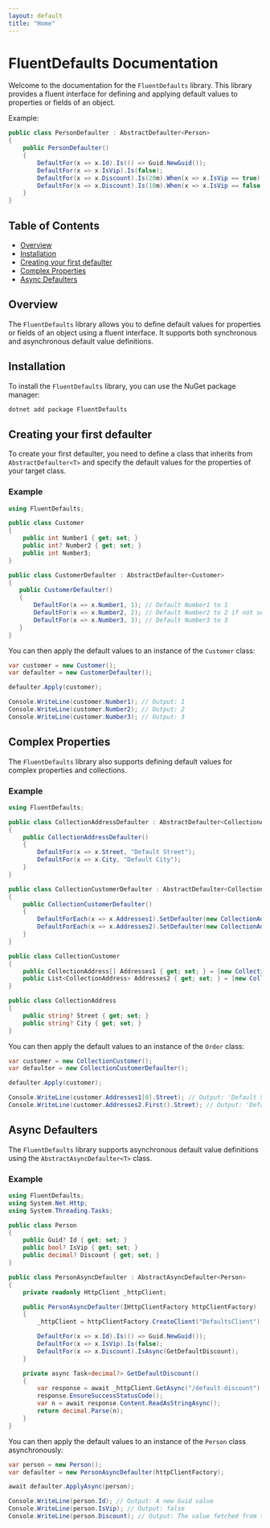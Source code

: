```yaml
---
layout: default
title: "Home"
---
```


# FluentDefaults Documentation

Welcome to the documentation for the `FluentDefaults` library. This library provides a fluent interface for defining and applying default values to properties or fields of an object.

Example:
```csharp
public class PersonDefaulter : AbstractDefaulter<Person>
{
    public PersonDefaulter()
    {
        DefaultFor(x => x.Id).Is(() => Guid.NewGuid());
        DefaultFor(x => x.IsVip).Is(false);
        DefaultFor(x => x.Discount).Is(20m).When(x => x.IsVip == true);
        DefaultFor(x => x.Discount).Is(10m).When(x => x.IsVip == false);
    }
}
```

## Table of Contents

- [Overview](#overview)
- [Installation](#installation)
- [Creating your first defaulter](#creating-your-first-defaulter)
- [Complex Properties](#complex-properties)
- [Async Defaulters](#async-defaulters)

## Overview

The `FluentDefaults` library allows you to define default values for properties or fields of an object using a fluent interface. It supports both synchronous and asynchronous default value definitions.

## Installation

To install the `FluentDefaults` library, you can use the NuGet package manager:

```bash
dotnet add package FluentDefaults
```

## Creating your first defaulter

To create your first defaulter, you need to define a class that inherits from `AbstractDefaulter<T>` and specify the default values for the properties of your target class.

### Example

```csharp
using FluentDefaults;

public class Customer 
{ 
    public int Number1 { get; set; }
    public int? Number2 { get; set; }
    public int Number3; 
}

public class CustomerDefaulter : AbstractDefaulter<Customer>
{ 
   public CustomerDefaulter()
   { 
       DefaultFor(x => x.Number1, 1); // Default Number1 to 1 
       DefaultFor(x => x.Number2, 2); // Default Number2 to 2 if not set 
       DefaultFor(x => x.Number3, 3); // Default Number3 to 3 
   }
}
```

You can then apply the default values to an instance of the `Customer` class:

```csharp
var customer = new Customer();
var defaulter = new CustomerDefaulter();

defaulter.Apply(customer);

Console.WriteLine(customer.Number1); // Output: 1 
Console.WriteLine(customer.Number2); // Output: 2 
Console.WriteLine(customer.Number3); // Output: 3
```

## Complex Properties

The `FluentDefaults` library also supports defining default values for complex properties and collections.

### Example

```csharp
using FluentDefaults;

public class CollectionAddressDefaulter : AbstractDefaulter<CollectionAddress>
{
    public CollectionAddressDefaulter()
    {
        DefaultFor(x => x.Street, "Default Street");
        DefaultFor(x => x.City, "Default City");
    }
}

public class CollectionCustomerDefaulter : AbstractDefaulter<CollectionCustomer>
{
    public CollectionCustomerDefaulter()
    {
        DefaultForEach(x => x.Addresses1).SetDefaulter(new CollectionAddressDefaulter());
        DefaultForEach(x => x.Addresses2).SetDefaulter(new CollectionAddressDefaulter());
    }
}

public class CollectionCustomer
{
    public CollectionAddress[] Addresses1 { get; set; } = [new CollectionAddress()];
    public List<CollectionAddress> Addresses2 { get; set; } = [new CollectionAddress()];
}

public class CollectionAddress
{
    public string? Street { get; set; }
    public string? City { get; set; }
}
```

You can then apply the default values to an instance of the `Order` class:

```csharp
var customer = new CollectionCustomer();
var defaulter = new CollectionCustomerDefaulter();

defaulter.Apply(customer);

Console.WriteLine(customer.Addresses1[0].Street); // Output: 'Default Street'
Console.WriteLine(customer.Addresses2.First().Street); // Output: 'Default Street'
```


## Async Defaulters

The `FluentDefaults` library supports asynchronous default value definitions using the `AbstractAsyncDefaulter<T>` class.

### Example

```csharp
using FluentDefaults; 
using System.Net.Http; 
using System.Threading.Tasks;

public class Person 
{ 
    public Guid? Id { get; set; }
    public bool? IsVip { get; set; }
    public decimal? Discount { get; set; }
}

public class PersonAsyncDefaulter : AbstractAsyncDefaulter<Person>
{ 
    private readonly HttpClient _httpClient;

    public PersonAsyncDefaulter(IHttpClientFactory httpClientFactory)
    {
        _httpClient = httpClientFactory.CreateClient("DefaultsClient");

        DefaultFor(x => x.Id).Is(() => Guid.NewGuid());
        DefaultFor(x => x.IsVip).Is(false);
        DefaultFor(x => x.Discount).IsAsync(GetDefaultDiscount);
    }

    private async Task<decimal?> GetDefaultDiscount()
    {
        var response = await _httpClient.GetAsync("/default-discount");
        response.EnsureSuccessStatusCode();
        var n = await response.Content.ReadAsStringAsync();
        return decimal.Parse(n);
    }
}
```

You can then apply the default values to an instance of the `Person` class asynchronously:

```csharp
var person = new Person();
var defaulter = new PersonAsyncDefaulter(httpClientFactory);

await defaulter.ApplyAsync(person);

Console.WriteLine(person.Id); // Output: A new Guid value 
Console.WriteLine(person.IsVip); // Output: false 
Console.WriteLine(person.Discount); // Output: The value fetched from the /default-discount endpoint
``` 
